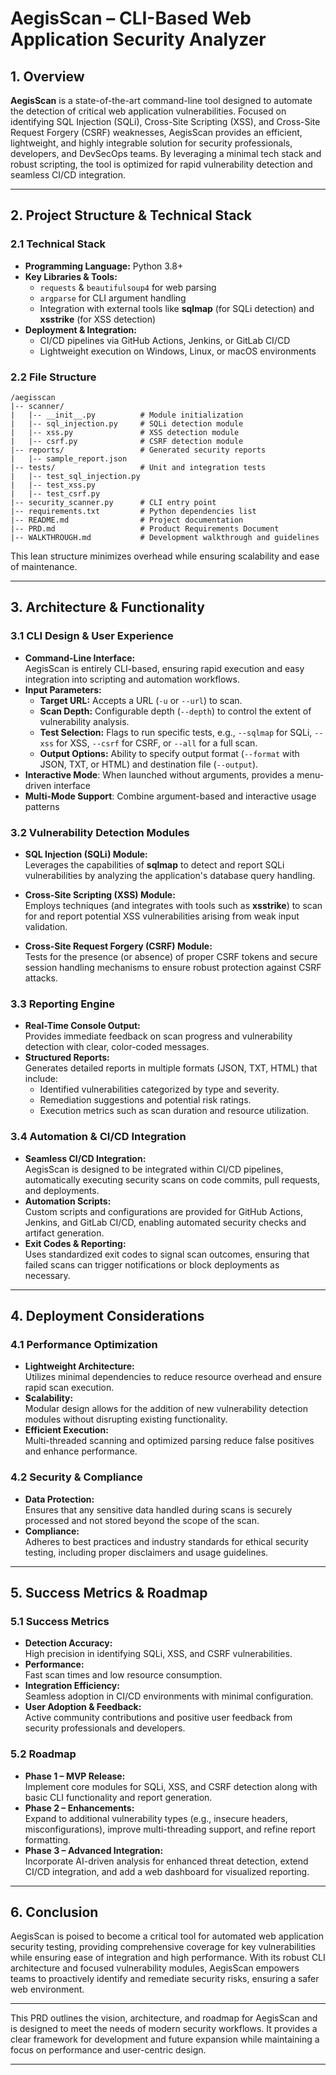 # AegisScan – CLI-Based Web Application Security Analyzer

## 1. Overview

**AegisScan** is a state-of-the-art command-line tool designed to automate the detection of critical web application vulnerabilities. Focused on identifying SQL Injection (SQLi), Cross-Site Scripting (XSS), and Cross-Site Request Forgery (CSRF) weaknesses, AegisScan provides an efficient, lightweight, and highly integrable solution for security professionals, developers, and DevSecOps teams. By leveraging a minimal tech stack and robust scripting, the tool is optimized for rapid vulnerability detection and seamless CI/CD integration.

---

## 2. Project Structure & Technical Stack

### 2.1 Technical Stack

- **Programming Language:** Python 3.8+
- **Key Libraries & Tools:**  
  - `requests` & `beautifulsoup4` for web parsing  
  - `argparse` for CLI argument handling  
  - Integration with external tools like **sqlmap** (for SQLi detection) and **xsstrike** (for XSS detection)
- **Deployment & Integration:**  
  - CI/CD pipelines via GitHub Actions, Jenkins, or GitLab CI/CD  
  - Lightweight execution on Windows, Linux, or macOS environments

### 2.2 File Structure

```
/aegisscan
|-- scanner/
|   |-- __init__.py          # Module initialization
|   |-- sql_injection.py     # SQLi detection module
|   |-- xss.py               # XSS detection module
|   |-- csrf.py              # CSRF detection module
|-- reports/                 # Generated security reports
|   |-- sample_report.json
|-- tests/                   # Unit and integration tests
|   |-- test_sql_injection.py
|   |-- test_xss.py
|   |-- test_csrf.py
|-- security_scanner.py      # CLI entry point
|-- requirements.txt         # Python dependencies list
|-- README.md                # Project documentation
|-- PRD.md                   # Product Requirements Document
|-- WALKTHROUGH.md           # Development walkthrough and guidelines
```

This lean structure minimizes overhead while ensuring scalability and ease of maintenance.

---

## 3. Architecture & Functionality

### 3.1 CLI Design & User Experience

- **Command-Line Interface:**  
  AegisScan is entirely CLI-based, ensuring rapid execution and easy integration into scripting and automation workflows.
- **Input Parameters:**  
  - **Target URL:** Accepts a URL (`-u` or `--url`) to scan.
  - **Scan Depth:** Configurable depth (`--depth`) to control the extent of vulnerability analysis.
  - **Test Selection:** Flags to run specific tests, e.g., `--sqlmap` for SQLi, `--xss` for XSS, `--csrf` for CSRF, or `--all` for a full scan.
  - **Output Options:** Ability to specify output format (`--format` with JSON, TXT, or HTML) and destination file (`--output`).
- **Interactive Mode**: When launched without arguments, provides a menu-driven interface
- **Multi-Mode Support**: Combine argument-based and interactive usage patterns
  
### 3.2 Vulnerability Detection Modules

- **SQL Injection (SQLi) Module:**  
  Leverages the capabilities of **sqlmap** to detect and report SQLi vulnerabilities by analyzing the application's database query handling.
  
- **Cross-Site Scripting (XSS) Module:**  
  Employs techniques (and integrates with tools such as **xsstrike**) to scan for and report potential XSS vulnerabilities arising from weak input validation.
  
- **Cross-Site Request Forgery (CSRF) Module:**  
  Tests for the presence (or absence) of proper CSRF tokens and secure session handling mechanisms to ensure robust protection against CSRF attacks.

### 3.3 Reporting Engine

- **Real-Time Console Output:**  
  Provides immediate feedback on scan progress and vulnerability detection with clear, color-coded messages.
- **Structured Reports:**  
  Generates detailed reports in multiple formats (JSON, TXT, HTML) that include:
  - Identified vulnerabilities categorized by type and severity.
  - Remediation suggestions and potential risk ratings.
  - Execution metrics such as scan duration and resource utilization.

### 3.4 Automation & CI/CD Integration

- **Seamless CI/CD Integration:**  
  AegisScan is designed to be integrated within CI/CD pipelines, automatically executing security scans on code commits, pull requests, and deployments.
- **Automation Scripts:**  
  Custom scripts and configurations are provided for GitHub Actions, Jenkins, and GitLab CI/CD, enabling automated security checks and artifact generation.
- **Exit Codes & Reporting:**  
  Uses standardized exit codes to signal scan outcomes, ensuring that failed scans can trigger notifications or block deployments as necessary.

---

## 4. Deployment Considerations

### 4.1 Performance Optimization

- **Lightweight Architecture:**  
  Utilizes minimal dependencies to reduce resource overhead and ensure rapid scan execution.
- **Scalability:**  
  Modular design allows for the addition of new vulnerability detection modules without disrupting existing functionality.
- **Efficient Execution:**  
  Multi-threaded scanning and optimized parsing reduce false positives and enhance performance.

### 4.2 Security & Compliance

- **Data Protection:**  
  Ensures that any sensitive data handled during scans is securely processed and not stored beyond the scope of the scan.
- **Compliance:**  
  Adheres to best practices and industry standards for ethical security testing, including proper disclaimers and usage guidelines.

---

## 5. Success Metrics & Roadmap

### 5.1 Success Metrics

- **Detection Accuracy:**  
  High precision in identifying SQLi, XSS, and CSRF vulnerabilities.
- **Performance:**  
  Fast scan times and low resource consumption.
- **Integration Efficiency:**  
  Seamless adoption in CI/CD environments with minimal configuration.
- **User Adoption & Feedback:**  
  Active community contributions and positive user feedback from security professionals and developers.

### 5.2 Roadmap

- **Phase 1 – MVP Release:**  
  Implement core modules for SQLi, XSS, and CSRF detection along with basic CLI functionality and report generation.
- **Phase 2 – Enhancements:**  
  Expand to additional vulnerability types (e.g., insecure headers, misconfigurations), improve multi-threading support, and refine report formatting.
- **Phase 3 – Advanced Integration:**  
  Incorporate AI-driven analysis for enhanced threat detection, extend CI/CD integration, and add a web dashboard for visualized reporting.

---

## 6. Conclusion

AegisScan is poised to become a critical tool for automated web application security testing, providing comprehensive coverage for key vulnerabilities while ensuring ease of integration and high performance. With its robust CLI architecture and focused vulnerability modules, AegisScan empowers teams to proactively identify and remediate security risks, ensuring a safer web environment.

---

This PRD outlines the vision, architecture, and roadmap for AegisScan and is designed to meet the needs of modern security workflows. It provides a clear framework for development and future expansion while maintaining a focus on performance and user-centric design.

---